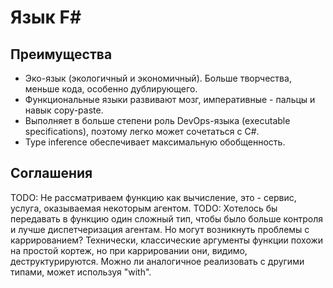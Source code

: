 # Язык F#

## Преимущества
* Эко-язык (экологичный и экономичный). Больше творчества, меньше кода, особенно
  дублирующего.
* Функциональные языки развивают мозг, императивные - пальцы и навык copy-paste.
* Выполняет в больше степени роль DevOps-языка (executable specifications),
  поэтому легко может сочетаться с C#.
* Type inference обеспечивает максимальную обобщенность.

## Соглашения
TODO: Не рассматриваем функцию как вычисление, это - сервис, услуга, оказываемая
некоторым агентом.
TODO: Хотелось бы передавать в функцию один сложный тип, чтобы было больше
контроля и лучше диспетчеризация агентам. Но могут возникнуть проблемы с
каррированием? Технически, классические аргументы функции похожи на простой
кортеж, но при каррировании они, видимо, деструктурируются. Можно ли аналогичное
реализовать с другими типами, может используя "with".

